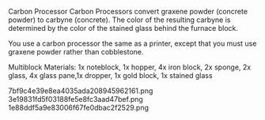 Carbon Processor
Carbon Processors convert graxene powder (concrete powder) to carbyne (concrete). The color of the resulting carbyne is determined by the color of the stained glass behind the furnace block.

You use a carbon processor the same as a printer, except that you must use graxene powder rather than cobblestone.

Multiblock
Materials: 1x noteblock, 1x hopper, 4x iron block, 2x sponge, 2x glass, 4x glass pane,1x dropper, 1x gold block, 1x stained glass

7bf9c4e39e8ea4035ada208945962161.png 3e19831fd5f03188fe5e8fc3aad47bef.png 1e88ddf5a9e83006f67fe0dbac2f2529.png